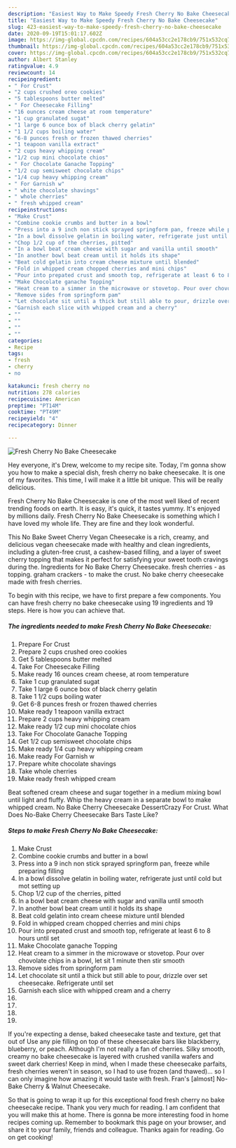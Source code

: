 ```yaml
---
description: "Easiest Way to Make Speedy Fresh Cherry No Bake Cheesecake"
title: "Easiest Way to Make Speedy Fresh Cherry No Bake Cheesecake"
slug: 423-easiest-way-to-make-speedy-fresh-cherry-no-bake-cheesecake
date: 2020-09-19T15:01:17.602Z
image: https://img-global.cpcdn.com/recipes/604a53cc2e178cb9/751x532cq70/fresh-cherry-no-bake-cheesecake-recipe-main-photo.jpg
thumbnail: https://img-global.cpcdn.com/recipes/604a53cc2e178cb9/751x532cq70/fresh-cherry-no-bake-cheesecake-recipe-main-photo.jpg
cover: https://img-global.cpcdn.com/recipes/604a53cc2e178cb9/751x532cq70/fresh-cherry-no-bake-cheesecake-recipe-main-photo.jpg
author: Albert Stanley
ratingvalue: 4.9
reviewcount: 14
recipeingredient:
- " For Crust"
- "2 cups crushed oreo cookies"
- "5 tablespoons butter melted"
- " For Cheesecake Filling"
- "16 ounces cream cheese at room temperature"
- "1 cup granulated sugat"
- "1 large 6 ounce box of black cherry gelatin"
- "1 1/2 cups boiling water"
- "6-8 punces fresh or frozen thawed cherries"
- "1 teapoon vanilla extract"
- "2 cups heavy whipping cream"
- "1/2 cup mini chocolate chios"
- " For Chocolate Ganache Topping"
- "1/2 cup semisweet chocolate chips"
- "1/4 cup heavy whipping cream"
- " For Garnish w"
- " white chocolate shavings"
- " whole cherries"
- " fresh whipped cream"
recipeinstructions:
- "Make Crust"
- "Combine cookie crumbs and butter in a bowl"
- "Press into a 9 inch non stick sprayed springform pan, freeze while preparing filling"
- "In a bowl dissolve gelatin in boiling water, refrigerate just until cold but mot setting up"
- "Chop 1/2 cup of the cherries, pitted"
- "In a bowl beat cream cheese with sugar and vanilla until smooth"
- "In another bowl beat cream until it holds its shape"
- "Beat cold gelatin into cream cheese mixture until blended"
- "Fold in whipped cream chopped cherries and mini chips"
- "Pour into prepated crust and smooth top, refrigerate at least 6 to 8 hours until set"
- "Make Chocolate ganache Topping"
- "Heat cream to a simmer in the microwave or stovetop. Pour over chovolate chips in a bowl, let sit 1 minute then stir smooth"
- "Remove sides from springform pam"
- "Let chocolate sit until a thick but still able to pour, drizzle over set cheesecake. Refrigerate until set"
- "Garnish each slice with whipped cream and a cherry"
- ""
- ""
- ""
- ""
categories:
- Recipe
tags:
- fresh
- cherry
- no

katakunci: fresh cherry no 
nutrition: 278 calories
recipecuisine: American
preptime: "PT14M"
cooktime: "PT49M"
recipeyield: "4"
recipecategory: Dinner

---
```



![Fresh Cherry No Bake Cheesecake](https://img-global.cpcdn.com/recipes/604a53cc2e178cb9/751x532cq70/fresh-cherry-no-bake-cheesecake-recipe-main-photo.jpg)

Hey everyone, it's Drew, welcome to my recipe site. Today, I'm gonna show you how to make a special dish, fresh cherry no bake cheesecake. It is one of my favorites. This time, I will make it a little bit unique. This will be really delicious.

Fresh Cherry No Bake Cheesecake is one of the most well liked of recent trending foods on earth. It is easy, it's quick, it tastes yummy. It's enjoyed by millions daily. Fresh Cherry No Bake Cheesecake is something which I have loved my whole life. They are fine and they look wonderful.

This No Bake Sweet Cherry Vegan Cheesecake is a rich, creamy, and delicious vegan cheesecake made with healthy and clean ingredients, including a gluten-free crust, a cashew-based filling, and a layer of sweet cherry topping that makes it perfect for satisfying your sweet tooth cravings during the. Ingredients for No Bake Cherry Cheesecake. fresh cherries - as topping. graham crackers - to make the crust. No bake cherry cheesecake made with fresh cherries.


To begin with this recipe, we have to first prepare a few components. You can have fresh cherry no bake cheesecake using 19 ingredients and 19 steps. Here is how you can achieve that.

<!--inarticleads1-->

##### The ingredients needed to make Fresh Cherry No Bake Cheesecake:

1. Prepare  For Crust
1. Prepare 2 cups crushed oreo cookies
1. Get 5 tablespoons butter melted
1. Take  For Cheesecake Filling
1. Make ready 16 ounces cream cheese, at room temperature
1. Take 1 cup granulated sugat
1. Take 1 large 6 ounce box of black cherry gelatin
1. Take 1 1/2 cups boiling water
1. Get 6-8 punces fresh or frozen thawed cherries
1. Make ready 1 teapoon vanilla extract
1. Prepare 2 cups heavy whipping cream
1. Make ready 1/2 cup mini chocolate chios
1. Take  For Chocolate Ganache Topping
1. Get 1/2 cup semisweet chocolate chips
1. Make ready 1/4 cup heavy whipping cream
1. Make ready  For Garnish w
1. Prepare  white chocolate shavings
1. Take  whole cherries
1. Make ready  fresh whipped cream


Beat softened cream cheese and sugar together in a medium mixing bowl until light and fluffy. Whip the heavy cream in a separate bowl to make whipped cream. No Bake Cherry Cheesecake DessertCrazy For Crust. What Does No-Bake Cherry Cheesecake Bars Taste Like? 

<!--inarticleads2-->

##### Steps to make Fresh Cherry No Bake Cheesecake:

1. Make Crust
1. Combine cookie crumbs and butter in a bowl
1. Press into a 9 inch non stick sprayed springform pan, freeze while preparing filling
1. In a bowl dissolve gelatin in boiling water, refrigerate just until cold but mot setting up
1. Chop 1/2 cup of the cherries, pitted
1. In a bowl beat cream cheese with sugar and vanilla until smooth
1. In another bowl beat cream until it holds its shape
1. Beat cold gelatin into cream cheese mixture until blended
1. Fold in whipped cream chopped cherries and mini chips
1. Pour into prepated crust and smooth top, refrigerate at least 6 to 8 hours until set
1. Make Chocolate ganache Topping
1. Heat cream to a simmer in the microwave or stovetop. Pour over chovolate chips in a bowl, let sit 1 minute then stir smooth
1. Remove sides from springform pam
1. Let chocolate sit until a thick but still able to pour, drizzle over set cheesecake. Refrigerate until set
1. Garnish each slice with whipped cream and a cherry
1. 
1. 
1. 
1. 


If you&#39;re expecting a dense, baked cheesecake taste and texture, get that out of Use any pie filling on top of these cheesecake bars like blackberry, blueberry, or peach. Although I&#39;m not really a fan of cherries. Silky smooth, creamy no bake cheesecake is layered with crushed vanilla wafers and sweet dark cherries! Keep in mind, when I made these cheesecake parfaits, fresh cherries weren&#39;t in season, so I had to use frozen (and thawed)… so I can only imagine how amazing it would taste with fresh. Fran&#39;s [almost] No-Bake Cherry &amp; Walnut Cheesecake. 

So that is going to wrap it up for this exceptional food fresh cherry no bake cheesecake recipe. Thank you very much for reading. I am confident that you will make this at home. There is gonna be more interesting food in home recipes coming up. Remember to bookmark this page on your browser, and share it to your family, friends and colleague. Thanks again for reading. Go on get cooking!
